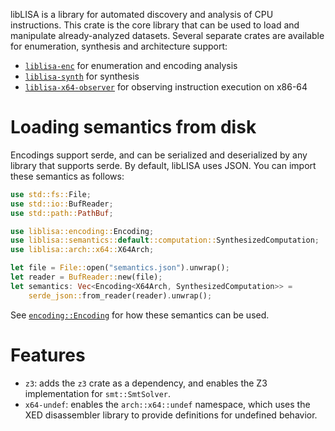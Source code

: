 libLISA is a library for automated discovery and analysis of CPU instructions.
This crate is the core library that can be used to load and manipulate already-analyzed datasets.
Several separate crates are available for enumeration, synthesis and architecture support:

- [`liblisa-enc`](https://crates.io/crates/liblisa-enc) for enumeration and encoding analysis
- [`liblisa-synth`](https://crates.io/crates/liblisa-synth) for synthesis
- [`liblisa-x64-observer`](https://crates.io/crates/liblisa-x64-observer) for observing instruction execution on x86-64

# Loading semantics from disk
Encodings support serde, and can be serialized and deserialized by any library that supports serde.
By default, libLISA uses JSON.
You can import these semantics as follows:

```rust
use std::fs::File;
use std::io::BufReader;
use std::path::PathBuf;

use liblisa::encoding::Encoding;
use liblisa::semantics::default::computation::SynthesizedComputation;
use liblisa::arch::x64::X64Arch;

let file = File::open("semantics.json").unwrap();
let reader = BufReader::new(file);
let semantics: Vec<Encoding<X64Arch, SynthesizedComputation>> =
    serde_json::from_reader(reader).unwrap();
```

See [`encoding::Encoding`](https://docs.liblisa.nl/liblisa/encoding/struct.Encoding) for how these semantics can be used.

# Features

- `z3`: adds the `z3` crate as a dependency, and enables the Z3 implementation for `smt::SmtSolver`.
- `x64-undef`: enables the `arch::x64::undef` namespace, which uses the XED disassembler library to provide definitions for undefined behavior.